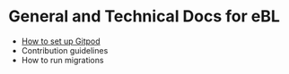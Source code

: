 # General and Technical Docs for eBL

- [How to set up Gitpod](gitpod-setup/setup.md)
- Contribution guidelines
- How to run migrations
